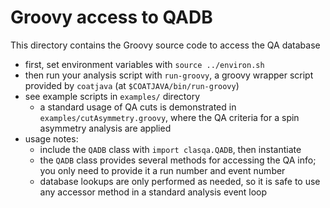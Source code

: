 # Groovy access to QADB

This directory contains the Groovy source code to access the QA database

- first, set environment variables with `source ../environ.sh`
- then run your analysis script with `run-groovy`, a groovy wrapper script
  provided by `coatjava` (at `$COATJAVA/bin/run-groovy`)
- see example scripts in `examples/` directory
  - a standard usage of QA cuts is demonstrated in
    `examples/cutAsymmetry.groovy`, where the QA criteria for a spin asymmetry
    analysis are applied
- usage notes:
  - include the `QADB` class with `import clasqa.QADB`, then instantiate
  - the `QADB` class provides several methods for accessing the QA info;
    you only need to provide it a run number and event number
  - database lookups are only performed as needed, so it is safe to
    use any accessor method in a standard analysis event loop
